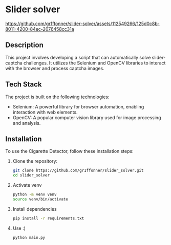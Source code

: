 # Slider solver



https://github.com/gr1ffonner/slider-solver/assets/112549266/125d0c8b-8011-4200-84ec-2076458cc31a



## Description

This project involves developing a script that can automatically solve slider-captcha challenges. It utilizes the Selenium and OpenCV libraries to interact with the browser and process captcha images.

## Tech Stack
   The project is built on the following technologies:
   
  - Selenium: A powerful library for browser automation, enabling interaction with web elements.
  - OpenCV: A popular computer vision library used for image processing and analysis.

## Installation

To use the Cigarette Detector, follow these installation steps:

1. Clone the repository:

   ```bash
   git clone https://github.com/gr1ffonner/slider_solver.git
   cd slider_solver
2. Activate venv
   
   ```bash
   python -m venv venv
   source venv/bin/activate
3. Install dependencies
   
   ```bash
   pip install -r requirements.txt
4. Use :)
   ```bash
   python main.py
   
